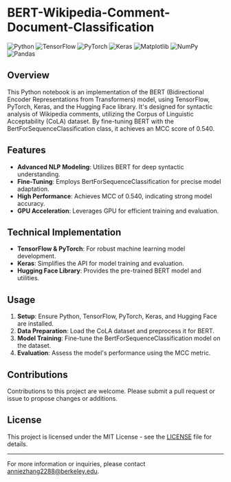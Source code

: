 # BERT-Wikipedia-Comment-Document-Classification

![Python](https://img.shields.io/badge/python-3670A0?style=for-the-badge&logo=python&logoColor=ffdd54)
![TensorFlow](https://img.shields.io/badge/TensorFlow-%23FF6F00.svg?style=for-the-badge&logo=TensorFlow&logoColor=white)
![PyTorch](https://img.shields.io/badge/PyTorch-%23EE4C2C.svg?style=for-the-badge&logo=PyTorch&logoColor=white)
![Keras](https://img.shields.io/badge/Keras-%23D00000.svg?style=for-the-badge&logo=Keras&logoColor=white)
![Matplotlib](https://img.shields.io/badge/Matplotlib-%23ffffff.svg?style=for-the-badge&logo=Matplotlib&logoColor=black)
![NumPy](https://img.shields.io/badge/numpy-%23013243.svg?style=for-the-badge&logo=numpy&logoColor=white)
![Pandas](https://img.shields.io/badge/pandas-%23150458.svg?style=for-the-badge&logo=pandas&logoColor=white)


## Overview
This Python notebook is an implementation of the BERT (Bidirectional Encoder Representations from Transformers) model, using TensorFlow, PyTorch, Keras, and the Hugging Face library. It's designed for syntactic analysis of Wikipedia comments, utilizing the Corpus of Linguistic Acceptability (CoLA) dataset. By fine-tuning BERT with the BertForSequenceClassification class, it achieves an MCC score of 0.540.

## Features
- **Advanced NLP Modeling**: Utilizes BERT for deep syntactic understanding.
- **Fine-Tuning**: Employs BertForSequenceClassification for precise model adaptation.
- **High Performance**: Achieves MCC of 0.540, indicating strong model accuracy.
- **GPU Acceleration**: Leverages GPU for efficient training and evaluation.

## Technical Implementation
- **TensorFlow & PyTorch**: For robust machine learning model development.
- **Keras**: Simplifies the API for model training and evaluation.
- **Hugging Face Library**: Provides the pre-trained BERT model and utilities.

## Usage
1. **Setup**: Ensure Python, TensorFlow, PyTorch, Keras, and Hugging Face are installed.
2. **Data Preparation**: Load the CoLA dataset and preprocess it for BERT.
3. **Model Training**: Fine-tune the BertForSequenceClassification model on the dataset.
4. **Evaluation**: Assess the model's performance using the MCC metric.

## Contributions
Contributions to this project are welcome. Please submit a pull request or issue to propose changes or additions.

## License
This project is licensed under the MIT License - see the [LICENSE](LICENSE.md) file for details.

---

For more information or inquiries, please contact [anniezhang2288@berkeley.edu](mailto:anniezhang2288@berkeley.edu).

